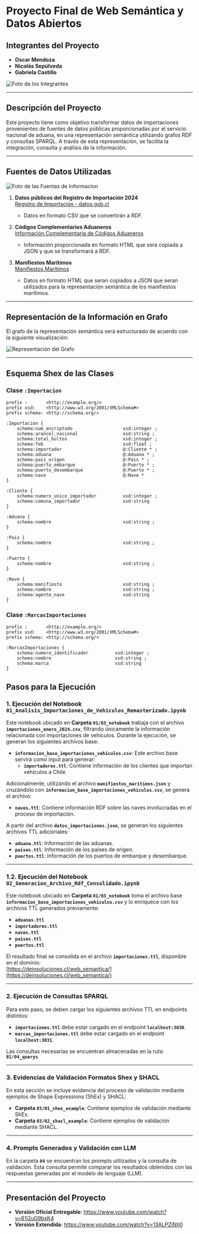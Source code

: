 # Proyecto Final de Web Semántica y Datos Abiertos

## Integrantes del Proyecto
- **Oscar Mendoza**
- **Nicolás Sepúlveda**
- **Gabriela Castillo**

![Foto de los Integrantes](https://deinsoluciones.cl/web_semantica/integrantes.png)

---

## Descripción del Proyecto
Este proyecto tiene como objetivo transformar datos de importaciones provenientes de fuentes de datos públicas proporcionadas por el servicio nacional de aduana, en una representación semántica utilizando grafos RDF y consultas SPARQL. A través de esta representación, se facilita la integración, consulta y análisis de la información.



---

## Fuentes de Datos Utilizadas
![Foto de las Fuentas de Informacion](https://deinsoluciones.cl/web_semantica/digrama.png)

1. **Datos públicos del Registro de Importación 2024**  
   [Registro de Importación - datos.gob.cl](https://datos.gob.cl/dataset/registro-de-importacion-2024)  
   - Datos en formato CSV que se convertirán a RDF.

2. **Códigos Complementarios Aduaneros**  
   [Información Complementaria de Códigos Aduaneros](http://comext.aduana.cl:7001/codigos/)  
   - Información proporcionada en formato HTML que sera copiada a JSON  y que se transformará a RDF.

3. **Manifiestos Marítimos**  
   [Manifiestos Marítimos](http://comext.aduana.cl:7001/ManifestacionMaritima/)  
   - Datos en formato HTML que seran copiados a JSON que seran utilizados para la representación semántica de los manifiestos maritimos.

---

## Representación de la Información en Grafo
El grafo de la representación semántica será estructurado de acuerdo con la siguiente visualización:  

![Representación del Grafo](https://deinsoluciones.cl/web_semantica/web_semantica.png)

---

## Esquema Shex de las Clases

### **Clase `:Importacion`**
```shex
prefix :       <http://example.org/>
prefix xsd:    <http://www.w3.org/2001/XMLSchema#>
prefix schema: <http://schema.org/>

:Importacion {
    schema:num_encriptado                   xsd:integer ; 
    schema:arancel_nacional                 xsd:string ;           
    schema:total_bultos                     xsd:integer ;               
    schema:fob                              xsd:float ;                                                          
    schema:importador                       @:Cliente * ;                
    schema:aduana                           @:Aduana * ;                    
    schema:pais_origen                      @:Pais * ;                           
    schema:puerto_embarque                  @:Puerto * ;           
    schema:puerto_desembarque               @:Puerto * ;        
    schema:nave                             @:Nave *                     
}

:Cliente { 
    schema:numero_unico_importador          xsd:integer ; 
    schema:comuna_importador                xsd:string 
}

:Aduana {
    schema:nombre                           xsd:string ; 
}

:Pais {
    schema:nombre                           xsd:string ; 
}

:Puerto {
    schema:nombre                           xsd:string ; 
}

:Nave {
    schema:manifiesto                       xsd:string ;
    schema:nombre                           xsd:string ; 
    schema:agente_nave                      xsd:string  
}
```

### **Clase `:MarcasImportaciones`**
```shex
prefix :       <http://example.org/>
prefix xsd:    <http://www.w3.org/2001/XMLSchema#>
prefix schema: <http://schema.org/>

:MarcasImportaciones { 
    schema:numero_identificador          xsd:integer ; 
    schema:nombre                        xsd:string ;
    schema:marca                         xsd:string 
}
```

## Pasos para la Ejecución

### 1. Ejecución del Notebook `01_Analisis_Importaciones_de_Vehiculos_Remasterizado.ipynb`

Este notebook ubicado en  **Carpeta `01/03_notebook`**  trabaja con el archivo **`importaciones_enero_2024.csv`**, filtrando únicamente la información relacionada con importaciones de vehículos. Durante la ejecución, se generan los siguientes archivos base:

- **`informacion_base_importaciones_vehiculos.csv`**: Este archivo base servirá como input para generar:  
  - **`importadores.ttl`**: Contiene información de los clientes que importan vehículos a Chile.  

Adicionalmente, utilizando el archivo **`manifiestos_maritimos.json`** y cruzándolo con **`informacion_base_importaciones_vehiculos.csv`**, se genera el archivo:

- **`naves.ttl`**: Contiene información RDF sobre las naves involucradas en el proceso de importación.

A partir del archivo **`datos_importaciones.json`**, se generan los siguientes archivos TTL adicionales:

- **`aduana.ttl`**: Información de las aduanas.  
- **`paises.ttl`**: Información de los países de origen.  
- **`puertos.ttl`**: Información de los puertos de embarque y desembarque.  

---

### 1.2. Ejecución del Notebook `02_Generacion_Archivo_Rdf_Consolidado.ipynb`

Este notebook ubicado en  **Carpeta `01/03_notebook`** toma el archivo base **`informacion_base_importaciones_vehiculos.csv`** y lo enriquece con los archivos TTL generados previamente:

- **`aduanas.ttl`**  
- **`importadores.ttl`**  
- **`naves.ttl`**  
- **`paises.ttl`**  
- **`puertos.ttl`**  

El resultado final se consolida en el archivo **`importaciones.ttl`**, disponible en el dominio:  
[https://deinsoluciones.cl/web_semantica/](https://deinsoluciones.cl/web_semantica/)

---

### 2. Ejecución de Consultas SPARQL

Para este paso, se deben cargar los siguientes archivos TTL en endpoints distintos:

- **`importaciones.ttl`** debe estar cargado en el endpoint **`localhost:3030`**.  
- **`marcas_importaciones.ttl`** debe estar cargado en el endpoint **`localhost:3031`**.  

Las consultas necesarias se encuentran almacenadas en la ruta:  
**`02/04_querys`**

---

### 3. Evidencias de Validación Formatos Shex y SHACL

En esta sección se incluye evidencia del proceso de validación mediante ejemplos de Shape Expressions (ShEx) y SHACL:

- **Carpeta `03/01_shex_example`**: Contiene ejemplos de validación mediante ShEx.  
- **Carpeta `03/02_shacl_example`**: Contiene ejemplos de validación mediante SHACL.  

---

### 4. Prompts Generados y Validación con LLM

En la carpeta **`04`** se encuentran los prompts utilizados y la consulta de validación. Esta consulta permite comparar los resultados obtenidos con las respuestas generadas por el modelo de lenguaje (LLM).

--- 
## Presentación del Proyecto
- **Versión Oficial Entregable**: https://www.youtube.com/watch?v=61i2uG9bsK4
- **Versión Extendida**: https://www.youtube.com/watch?v=13ALPZiNtj0 
